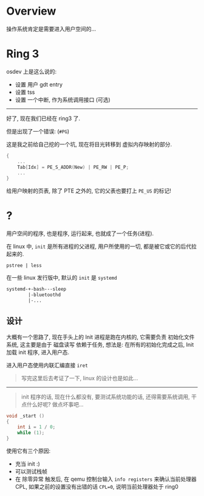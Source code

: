 # Overview

操作系统肯定是需要进入用户空间的...

# Ring 3

osdev 上是这么说的:

- 设置 用户 gdt entry
- 设置 tss
- 设置 一个中断, 作为系统调用接口 (可选)

---

好了, 现在我们已经在 ring3 了.

但是出现了一个错误: (`#PG`)

这是我之前给自己挖的一个坑, 现在将目光转移到 虚拟内存映射的部分.

```c++
{
    ...
    Tab[Idx] = PE_S_ADDR(New) | PE_RW | PE_P;
    ...
}
```

给用户映射的页表, 除了 PTE 之外的, 它的父表也要打上 `PE_US` 的标记!

# ?

用户空间的程序, 也是程序, 运行起来, 也就成了一个任务(进程).

在 linux 中, `init` 是所有进程的父进程, 用户所使用的一切, 都是被它或它的后代拉起来的.

```shell
pstree | less
```

在一些 linux 发行版中, 默认的 `init` 是 `systemd`

```txt
systemd-+-bash---sleep
        |-bluetoothd
        |-...
```

## 设计

大概有一个思路了, 现在手头上的 Init 进程是跑在内核的, 它需要负责 初始化文件系统, 这主要是由于 磁盘读写 依赖于任务, 想法是: 在所有的初始化完成之后, Init 加载 init 程序, 进入用户态.

进入用户态使用内联汇编直接 `iret`

> 写完这里后去考证了一下, linux 的设计也是如此...

---

> init 程序的话, 现在什么都没有, 要测试系统功能的话, 还得需要系统调用, 干点什么好呢?
> 做点坏事吧...

```c++
void _start ()
{
    int i = 1 / 0;
    while (1);
}
```

使用它有三个原因:

- 充当 init :)
- 可以测试栈帧
- 在 除零异常 触发后, 在 qemu 控制台输入 `info registers` 来确认当前处理器 CPL, 如果之前的设置没有出错的话 `CPL=0`, 说明当前处理器处于 ring0


